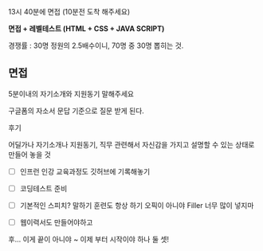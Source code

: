 
13시 40분에 면접 (10분전 도착 해주세요)

**면접 + 레벨테스트 (HTML + CSS + JAVA SCRIPT)**

경쟁률 : 30명 정원의 2.5배수이니, 70명 중 30명 뽑히는 것.


## 면접 

5분이내의 자기소개와 지원동기 말해주세요


구글폼의 자소서 문답 기준으로 질문 받게 된다. 



후기

어딜가나 자기소개나 지원동기, 직무 관련해서 자신감을 가지고 설명할 수 있는 상태로 만들어 놓을 것

+ [ ] 인프런 인강 교육과정도 깃허브에 기록해놓기

+ [ ] 코딩테스트 준비

+ [ ] 기본적인 스피치? 말하기 훈련도 항상 하기 오픽이 아니야 Filler 너무 많이 넣지마

+ [ ] 웹이력서도 만들어야하고 

후...
이게 끝이 아니야 ~ 이제 부터 시작이야 하나 둘 셋!



